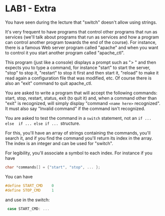 # LAB1 - Extra

You have seen during the lecture that "switch" doesn't allow using strings. 

It's very frequent to have programs that control other programs that run as 
services (we'll talk about programs that run as services and how a program 
can control another program towards the end of the course). For instance, 
there is a famous Web server program called "apache" and when you want to 
control it you start another program called "apache_ctl". 

This program (just like a console) displays a prompt such as "> " and then 
expects you to type a command, for instance "start" to start the server, "stop" 
to stop it, "restart" to stop it first and then start it, "reload" to make it read 
again a configuration file that was modified, etc. Of course there is also an 
"exit" command to quit apache_ctl. 

You are asked to write a program that will accept the following commands: 
start, stop, restart, status, exit (to quit it) and, when a command other than 
"exit" is recognized, will simply display "command `<name here>` recognized". 
It must also say "Invalid command" if the command isn't recognized. 

You are asked to test the command in a `switch` statement, not an `if ... else 
if ... else if ... `structure.  

For this, you'll have an array of strings containing the commands, you'll 
search it, and if you find the command you'll return its index in the array. The 
index is an integer and can be used for "switch". 

For legibility, you'll associate a symbol to each index. 
For instance if you have 

```c
char *commands[] = {"start", "stop", ... }; 
```
You can have 
```c
#define START_CMD    0 
#define STOP_CMD     1 
```

and use in the switch: 

```c
 case START_CMD: ... 
```

